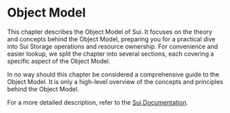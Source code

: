 # Object Model

This chapter describes the Object Model of Sui. It focuses on the theory and concepts behind the
Object Model, preparing you for a practical dive into Sui Storage operations and resource ownership.
For convenience and easier lookup, we split the chapter into several sections, each covering a
specific aspect of the Object Model.

<div class="warning">

In no way should this chapter be considered a comprehensive guide to the Object Model. It is only a
high-level overview of the concepts and principles behind the Object Model.

For a more detailed description, refer to the
[Sui Documentation](https://docs.sui.io/concepts/object-model).

</div>
